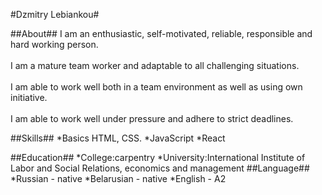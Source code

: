 
#Dzmitry Lebiankou#

##About##
I am an enthusiastic, self-motivated, reliable, responsible and hard working person.<br/>  
I am a mature team worker and adaptable to all challenging situations.<br/>  
I am able to work well both in a team environment as well as using own initiative.<br/>  
I am able to work well under pressure and adhere to strict deadlines.

##Skills##
*Basics HTML, CSS.
*JavaScript
*React

##Education##
*Сollege:carpentry
*University:International Institute of Labor and Social Relations, economics and management
##Language##
*Russian - native
*Belarusian - native
*English - A2